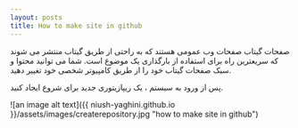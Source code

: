 ```yaml
---
layout: posts
title: How to make site in github
---
```



صفحات گیتاب صفحات وب عمومی هستند که به راحتی از طریق گیتاب منتشر می شوند که سریعترین راه برای استفاده از بارگذاری یک موضوع است. شما می توانید محتوا و سبک صفحات گیتاب خود را از طریق کامپیوتر شخصی خود تغییر دهید.


پس از ورود به سیستم ، یک ریپازیتوری جدید برای شروع ایجاد کنید.

![an image alt text]({{ niush-yaghini.github.io }}/assets/images/createrepository.jpg "how to make site in github")